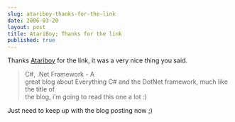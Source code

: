 ```yaml
---
slug: atariboy-thanks-for-the-link
date: 2006-03-20
layout: post
title: AtariBoy; Thanks for the link
published: true
---
```

Thanks <a href="http://atariboy.wordpress.com/2006/03/19/sunday-afternoon-links/">Atariboy</a> for the link, it was a very nice thing you said.<br /><blockquote class="posterous_short_quote">C#, .Net Framework - A<br />great blog about Everything C# and the DotNet framework, much like the title of<br />the blog, i’m going to read this one a lot :)<br />
</blockquote><p />Just need to keep up with the blog posting now ;)<div class="blogger-post-footer"><img class="posterous_download_image" src="https://blogger.googleusercontent.com/tracker/8109338-114284556364122639?l=www.kinlan.co.uk%2Findex.html" height="1" alt="" width="1" /></div>

